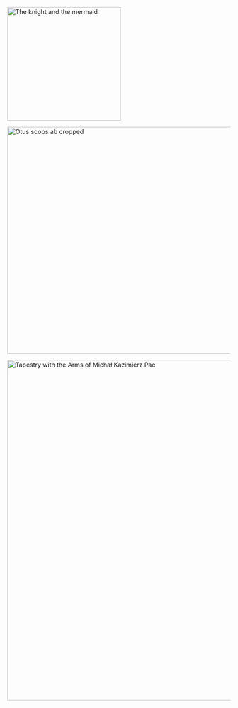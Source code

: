<a title="Isobel Lilian Gloag
, Public domain, via Wikimedia Commons" href="https://commons.wikimedia.org/wiki/File:The_knight_and_the_mermaid.jpg"><img width="256" alt="The knight and the mermaid" src="https://upload.wikimedia.org/wikipedia/commons/thumb/8/8a/The_knight_and_the_mermaid.jpg/256px-The_knight_and_the_mermaid.jpg"></a>
  
<a title="Antonio De Lorenzo -&gt; Kufoleto and Marina Ventayol (original version) Dysmorodrepanis (cropped version), CC BY 3.0 &lt;https://creativecommons.org/licenses/by/3.0&gt;, via Wikimedia Commons" href="https://commons.wikimedia.org/wiki/File:Otus_scops_ab_cropped.png"><img width="512" alt="Otus scops ab cropped" src="https://upload.wikimedia.org/wikipedia/commons/thumb/8/85/Otus_scops_ab_cropped.png/512px-Otus_scops_ab_cropped.png"></a>

<a title="Royal Castle
, CC BY 3.0 &lt;https://creativecommons.org/licenses/by/3.0&gt;, via Wikimedia Commons" href="https://commons.wikimedia.org/wiki/File:Tapestry_with_the_Arms_of_Micha%C5%82_Kazimierz_Pac.png"><img width="768" alt="Tapestry with the Arms of Michał Kazimierz Pac" src="https://upload.wikimedia.org/wikipedia/commons/thumb/c/cf/Tapestry_with_the_Arms_of_Micha%C5%82_Kazimierz_Pac.png/768px-Tapestry_with_the_Arms_of_Micha%C5%82_Kazimierz_Pac.png"></a>


